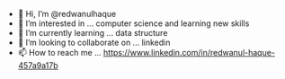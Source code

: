 - 👋 Hi, I’m @redwanulhaque
- 👀 I’m interested in ... computer science and learning new skills
- 🌱 I’m currently learning ... data structure 
- 💞️ I’m looking to collaborate on ... linkedin
- 📫 How to reach me ... https://www.linkedin.com/in/redwanul-haque-457a9a17b

<!---
redwanulhaque/redwanulhaque is a ✨ special ✨ repository because its `README.md` (this file) appears on your GitHub profile.
You can click the Preview link to take a look at your changes.
--->
